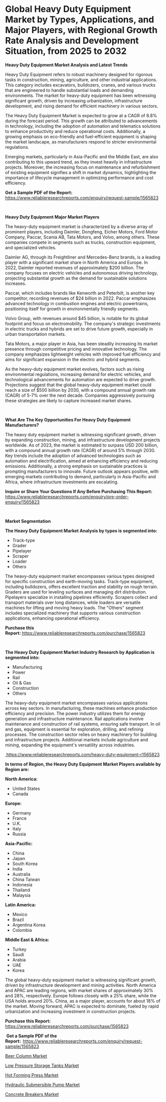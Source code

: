 <p><h1>Global Heavy Duty Equipment Market by Types, Applications, and Major Players, with Regional Growth Rate Analysis and Development Situation, from 2025 to 2032</h1></p><p><strong>Heavy Duty Equipment Market Analysis and Latest Trends</strong></p>
<p><p>Heavy Duty Equipment refers to robust machinery designed for rigorous tasks in construction, mining, agriculture, and other industrial applications. This category includes excavators, bulldozers, cranes, and various trucks that are engineered to handle substantial loads and demanding environments. The market for heavy-duty equipment has been witnessing significant growth, driven by increasing urbanization, infrastructure development, and rising demand for efficient machinery in various sectors.</p><p>The Heavy Duty Equipment Market is expected to grow at a CAGR of 8.8% during the forecast period. This growth can be attributed to advancements in technology, including the adoption of automation and telematics solutions to enhance productivity and reduce operational costs. Additionally, a growing emphasis on eco-friendly and fuel-efficient equipment is shaping the market landscape, as manufacturers respond to stricter environmental regulations.</p><p>Emerging markets, particularly in Asia-Pacific and the Middle East, are also contributing to this upward trend, as they invest heavily in infrastructure projects. Moreover, the increasing focus on maintenance and refurbishment of existing equipment signifies a shift in market dynamics, highlighting the importance of lifecycle management in optimizing performance and cost efficiency.</p></p>
<p><strong>Get a Sample PDF of the Report:&nbsp;</strong> <a href="https://www.reliableresearchreports.com/enquiry/request-sample/1565823?utm_campaign=33&utm_medium=2&utm_source=Github&utm_content=ia&utm_term=16022025&utm_id=heavy-duty-equipment">https://www.reliableresearchreports.com/enquiry/request-sample/1565823</a></p>
<p>&nbsp;</p>
<p><strong>Heavy Duty Equipment Major Market Players</strong></p>
<p><p>The heavy-duty equipment market is characterized by a diverse array of prominent players, including Daimler, Dongfeng, Eicher Motors, Ford Motor Company, Paccar, Scania AB, Tata Motors, and Volvo, among others. These companies compete in segments such as trucks, construction equipment, and specialized vehicles.</p><p>Daimler AG, through its Freightliner and Mercedes-Benz brands, is a leading player with a significant market share in North America and Europe. In 2022, Daimler reported revenues of approximately $200 billion. The company focuses on electric vehicles and autonomous driving technology, projecting substantial growth as the demand for sustainable solutions increases.</p><p>Paccar, which includes brands like Kenworth and Peterbilt, is another key competitor, recording revenues of $24 billion in 2022. Paccar emphasizes advanced technology in combustion engines and electric powertrains, positioning itself for growth in environmentally friendly segments.</p><p>Volvo Group, with revenues around $45 billion, is notable for its global footprint and focus on electromobility. The company's strategic investments in electric trucks and hybrids are set to drive future growth, especially in urban transportation markets.</p><p>Tata Motors, a major player in Asia, has been steadily increasing its market presence through competitive pricing and innovative technology. The company emphasizes lightweight vehicles with improved fuel efficiency and aims for significant expansion in the electric and hybrid segments.</p><p>As the heavy-duty equipment market evolves, factors such as rising environmental regulations, increasing demand for electric vehicles, and technological advancements for automation are expected to drive growth. Projections suggest that the global heavy-duty equipment market could reach a size of $500 billion by 2030, with a compound annual growth rate (CAGR) of 5-7% over the next decade. Companies aggressively pursuing these strategies are likely to capture increased market shares.</p></p>
<p>&nbsp;</p>
<p><strong>What Are The Key Opportunities For Heavy Duty Equipment Manufacturers?</strong></p>
<p><p>The heavy duty equipment market is witnessing significant growth, driven by expanding construction, mining, and infrastructure development projects worldwide. As of 2023, the market is estimated to surpass USD 200 billion, with a compound annual growth rate (CAGR) of around 5% through 2030. Key trends include the adoption of advanced technologies such as automation and electrification, aimed at enhancing efficiency and reducing emissions. Additionally, a strong emphasis on sustainable practices is prompting manufacturers to innovate. Future outlook appears positive, with emerging markets contributing to demand, particularly in Asia-Pacific and Africa, where infrastructure investments are escalating.</p></p>
<p><strong>Inquire or Share Your Questions If Any Before Purchasing This Report:</strong> <a href="https://www.reliableresearchreports.com/enquiry/pre-order-enquiry/1565823?utm_campaign=33&utm_medium=2&utm_source=Github&utm_content=ia&utm_term=16022025&utm_id=heavy-duty-equipment">https://www.reliableresearchreports.com/enquiry/pre-order-enquiry/1565823</a></p>
<p>&nbsp;</p>
<p><strong>Market Segmentation</strong></p>
<p><strong>The Heavy Duty Equipment Market Analysis by types is segmented into:</strong></p>
<p><ul><li>Track-type</li><li>Grader</li><li>Pipelayer</li><li>Scraper</li><li>Loader</li><li>Others</li></ul></p>
<p><p>The heavy-duty equipment market encompasses various types designed for specific construction and earth-moving tasks. Track-type equipment, including bulldozers, offers excellent traction and stability on rough terrain. Graders are used for leveling surfaces and managing dirt distribution. Pipelayers specialize in installing pipelines efficiently. Scrapers collect and transport materials over long distances, while loaders are versatile machines for lifting and moving heavy loads. The "Others" segment includes specialized machinery that supports various construction applications, enhancing operational efficiency.</p></p>
<p><strong>Purchase this Report:&nbsp;</strong><a href="https://www.reliableresearchreports.com/purchase/1565823?utm_campaign=33&utm_medium=2&utm_source=Github&utm_content=ia&utm_term=16022025&utm_id=heavy-duty-equipment">https://www.reliableresearchreports.com/purchase/1565823</a></p>
<p>&nbsp;</p>
<p><strong>The Heavy Duty Equipment Market Industry Research by Application is segmented into:</strong></p>
<p><ul><li>Manufacturing</li><li>Power</li><li>Rail</li><li>Oil & Gas</li><li>Construction</li><li>Others</li></ul></p>
<p><p>The heavy-duty equipment market encompasses various applications across key sectors. In manufacturing, these machines enhance production efficiency and precision. The power industry utilizes them for energy generation and infrastructure maintenance. Rail applications involve maintenance and construction of rail systems, ensuring safe transport. In oil and gas, equipment is essential for exploration, drilling, and refining processes. The construction sector relies on heavy machinery for building and infrastructure projects. Additional markets include agriculture and mining, expanding the equipment's versatility across industries.</p></p>
<p><a href="https://www.reliableresearchreports.com/heavy-duty-equipment-r1565823?utm_campaign=33&utm_medium=2&utm_source=Github&utm_content=ia&utm_term=16022025&utm_id=heavy-duty-equipment">&nbsp;https://www.reliableresearchreports.com/heavy-duty-equipment-r1565823</a></p>
<p><strong>In terms of Region, the Heavy Duty Equipment Market Players available by Region are:</strong></p>
<p>
    <p> <strong> North America: </strong>
        <ul>
            <li>United States</li>
            <li>Canada</li>
        </ul>
        </p> 
    <p> <strong> Europe: </strong>
        <ul>
            <li>Germany</li>
            <li>France</li>
            <li>U.K.</li>
            <li>Italy</li>
            <li>Russia</li>
        </ul>
        </p> 
    <p> <strong> Asia-Pacific: </strong>
        <ul>
            <li>China</li>
            <li>Japan</li>
            <li>South Korea</li>
            <li>India</li>
            <li>Australia</li>
            <li>China Taiwan</li>
            <li>Indonesia</li>
            <li>Thailand</li>
            <li>Malaysia</li>
        </ul>
        </p> 
    <p> <strong> Latin America: </strong>
        <ul>
            <li>Mexico</li>
            <li>Brazil</li>
            <li>Argentina Korea</li>
            <li>Colombia</li>
        </ul>
        </p> 
    <p> <strong> Middle East & Africa: </strong>
        <ul>
            <li>Turkey</li>
            <li>Saudi</li>
            <li>Arabia</li>
            <li>UAE</li>
            <li>Korea</li>
        </ul>
    </p>
    </p>
<p><p>The global heavy-duty equipment market is witnessing significant growth, driven by infrastructure development and mining activities. North America and APAC are leading regions, with market shares of approximately 30% and 28%, respectively. Europe follows closely with a 25% share, while the USA holds around 20%. China, as a major player, accounts for about 18% of the market. Moving forward, APAC is expected to dominate, fueled by rapid urbanization and increasing investment in construction projects.</p></p>
<p><strong>Purchase this Report: </strong><a href="https://www.reliableresearchreports.com/purchase/1565823?utm_campaign=33&utm_medium=2&utm_source=Github&utm_content=ia&utm_term=16022025&utm_id=heavy-duty-equipment">https://www.reliableresearchreports.com/purchase/1565823</a></p>
<p>&nbsp;<strong>Get a Sample PDF of the Report:&nbsp;&nbsp;</strong><a href="https://www.reliableresearchreports.com/enquiry/request-sample/1565823?utm_campaign=33&utm_medium=2&utm_source=Github&utm_content=ia&utm_term=16022025&utm_id=heavy-duty-equipment">https://www.reliableresearchreports.com/enquiry/request-sample/1565823</a></p>
<p><strong></strong></p>
<p><p><a href="https://github.com/ElviraLeka1962/Market-Research-Report-List-1/blob/main/beer-column-market.md?utm_campaign=33&utm_medium=2&utm_source=Github&utm_content=ia&utm_term=16022025&utm_id=heavy-duty-equipment">Beer Column Market</a></p><p><a href="https://github.com/kimberjam0i/Market-Research-Report-List-1/blob/main/low-pressure-storage-tanks-market.md?utm_campaign=33&utm_medium=2&utm_source=Github&utm_content=ia&utm_term=16022025&utm_id=heavy-duty-equipment">Low Pressure Storage Tanks Market</a></p><p><a href="https://github.com/lashaunm5st/Market-Research-Report-List-1/blob/main/hot-forming-press-market.md?utm_campaign=33&utm_medium=2&utm_source=Github&utm_content=ia&utm_term=16022025&utm_id=heavy-duty-equipment">Hot Forming Press Market</a></p><p><a href="https://github.com/nathaliehurles7142/Market-Research-Report-List-1/blob/main/hydraulic-submersible-pump-market.md?utm_campaign=33&utm_medium=2&utm_source=Github&utm_content=ia&utm_term=16022025&utm_id=heavy-duty-equipment">Hydraulic Submersible Pump Market</a></p><p><a href="https://github.com/darenph8er/Market-Research-Report-List-1/blob/main/concrete-breakers-market.md?utm_campaign=33&utm_medium=2&utm_source=Github&utm_content=ia&utm_term=16022025&utm_id=heavy-duty-equipment">Concrete Breakers Market</a></p></p>